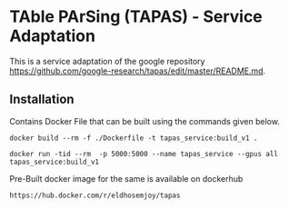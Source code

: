 # TAble PArSing (TAPAS) - Service Adaptation

This is a service adaptation of the google repository https://github.com/google-research/tapas/edit/master/README.md.


## Installation
Contains Docker File that can be built using the commands given below.

    docker build --rm -f ./Dockerfile -t tapas_service:build_v1 .
    
    docker run -tid --rm  -p 5000:5000 --name tapas_service --gpus all tapas_service:build_v1

Pre-Built docker image for the same is available on dockerhub
    
    https://hub.docker.com/r/eldhosemjoy/tapas
    
